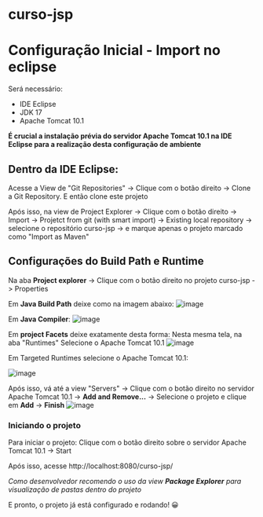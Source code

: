 # curso-jsp

<h1>Configuração Inicial - Import no eclipse</h1>

Será necessário:
<ul>
  <li>IDE Eclipse</li>
  <li>JDK 17</li>
  <li>Apache Tomcat 10.1</li>
</ul>

<p><b>É crucial a instalação prévia do servidor Apache Tomcat 10.1 na IDE Eclipse para a realização desta configuração de ambiente</b></p>

<h2>Dentro da IDE Eclipse:</h2>

Acesse a View de "Git Repositories" -> Clique com o botão direito -> Clone a Git Repository. E então clone este projeto

Após isso, na view de Project Explorer -> Clique com o botão direito -> Import -> Projetct from git (with smart import) -> Existing local repository -> selecione o repositório curso-jsp -> e marque apenas o projeto marcado como "Import as Maven"

<h2>Configurações do Build Path e Runtime</h2>

Na aba <b>Project explorer</b> -> Clique com o botão direito no projeto curso-jsp -> Properties

Em <b>Java Build Path</b> deixe como na imagem abaixo:
![image](https://github.com/Prosantosgui/curso-jsp/assets/66363478/ba6415fb-8efc-4d99-80e5-776598cf01a8)

Em <b>Java Compiler</b>:
![image](https://github.com/Prosantosgui/curso-jsp/assets/66363478/c9979570-8a1f-4614-9094-118860079c70)

Em <b>project Facets</b> deixe exatamente desta forma:
Nesta mesma tela, na aba "Runtimes" Selecione o Apache Tomcat 10.1
![image](https://github.com/Prosantosgui/curso-jsp/assets/66363478/658a720a-ee88-4d66-ac8f-f40a6ad48b62)

Em Targeted Runtimes selecione o Apache Tomcat 10.1:  

![image](https://github.com/Prosantosgui/curso-jsp/assets/66363478/4548c030-f681-47b2-a709-6f2f0d13e218)

Após isso, vá até a view "Servers" -> Clique com o botão direito no servidor Apache Tomcat 10.1 -> <b>Add and Remove...</b> -> Selecione o projeto e clique em <b>Add</b> -> <b>Finish</b>
![image](https://github.com/Prosantosgui/curso-jsp/assets/66363478/424f7347-061a-458c-ba64-58488eaf1ce5)

<h3>Iniciando o projeto</h3>

Para iniciar o projeto: Clique com o botão direito sobre o servidor Apache Tomcat 10.1 -> Start

Após isso, acesse http://localhost:8080/curso-jsp/ 

<i>Como desenvolvedor recomendo o uso da view <b>Package Explorer</b> para visualização de pastas dentro do projeto</i>

E pronto, o projeto já está configurado e rodando! 😀
